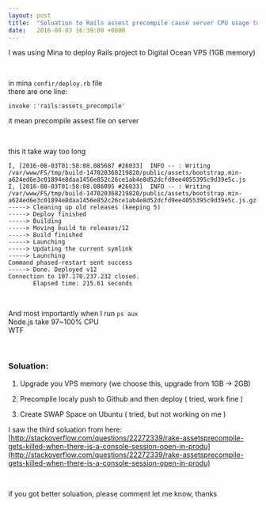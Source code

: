 ```yaml
---
layout: post
title:  "Soluation to Rails assest precompile cause server CPU usage too high"
date:   2016-08-03 16:39:00 +0800
---
```


I was using Mina to deploy Rails project to Digital Ocean VPS (1GB memory)  

<br/>

in mina `confir/deploy.rb` file  
there are one line:  

```
invoke :'rails:assets_precompile'
```
it mean precompile assest file on server  

<br/>

this it take way too long

```
I, [2016-08-03T01:58:08.085687 #26033]  INFO -- : Writing /var/www/FS/tmp/build-147020368219820/public/assets/bootstrap.min-a624ed6e3c01894e8daa1456e852c26ce1ab4e8d52dcfd9ee4055395c9d39e5c.js
I, [2016-08-03T01:58:08.086095 #26033]  INFO -- : Writing /var/www/FS/tmp/build-147020368219820/public/assets/bootstrap.min-a624ed6e3c01894e8daa1456e852c26ce1ab4e8d52dcfd9ee4055395c9d39e5c.js.gz
-----> Cleaning up old releases (keeping 5)
-----> Deploy finished
-----> Building
-----> Moving build to releases/12
-----> Build finished
-----> Launching
-----> Updating the current symlink
-----> Launching
Command phased-restart sent success
-----> Done. Deployed v12
Connection to 107.170.237.232 closed.
       Elapsed time: 215.61 seconds
```
<br/>

And most importantly when I run `ps aux`   
Node.js take 97~100% CPU   
WTF   



<br/>


### Soluation:
1. Upgrade you VPS memory (we choose this, upgrade from 1GB -> 2GB)


2. Precompile localy push to Github and then deploy ( tried, work fine )


3. Create SWAP Space on Ubuntu ( tried, but not working on me )  

I saw the third soluation from here:   
[http://stackoverflow.com/questions/22272339/rake-assetsprecompile-gets-killed-when-there-is-a-console-session-open-in-produ](http://stackoverflow.com/questions/22272339/rake-assetsprecompile-gets-killed-when-there-is-a-console-session-open-in-produ)


<br/>

if you got better soluation, please comment let me know, thanks






































